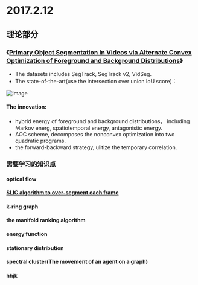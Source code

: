 # 2017.2.12

## 理论部分

### 《[Primary Object Segmentation in Videos via Alternate Convex Optimization of Foreground and Background Distributions](http://www.cv-foundation.org/openaccess/content_cvpr_2016/papers/Jang_Primary_Object_Segmentation_CVPR_2016_paper.pdf)》

- The datasets includes SegTrack, SegTrack v2, VidSeg.
- The state-of-the-art(use the intersection over union IoU score)：

![image](https://github.com/du0915/scholar/blob/master/week7/AOC%20experimental%20result.png)

#### The innovation:

- hybrid energy of foreground and background distributions， including Markov energ, spatiotemporal energy, antagonistic energy.
- AOC scheme, decomposes the nonconvex optimization into two quadratic programs.
- the forward-backward strategy, ulitize the temporary correlation.

### 需要学习的知识点

#### optical flow

#### [SLIC algorithm to over-segment each frame](http://www.kev-smith.com/papers/SMITH_TPAMI12.pdf)

#### k-ring graph

#### the manifold ranking algorithm

#### energy function

#### stationary distribution

#### spectral cluster(The movement of an agent on a graph)

#### hhjk

